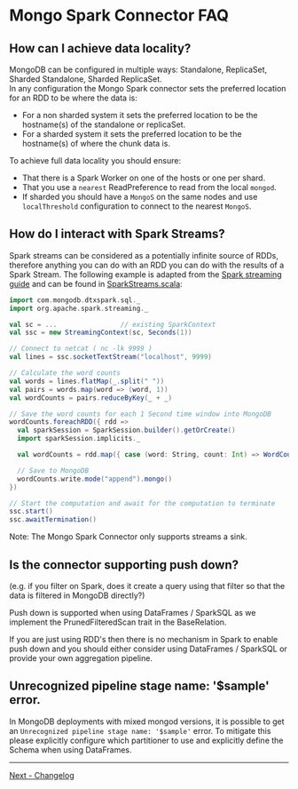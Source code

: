# Mongo Spark Connector FAQ

## How can I achieve data locality?

MongoDB can be configured in multiple ways: Standalone, ReplicaSet, Sharded Standalone, Sharded ReplicaSet.  
In any configuration the Mongo Spark connector sets the preferred location for an RDD to be where the data is:

* For a non sharded system it sets the preferred location to be the hostname(s) of the standalone or replicaSet.
* For a sharded system it sets the preferred location to be the hostname(s) of where the chunk data is.

To achieve full data locality you should ensure:

  * That there is a Spark Worker on one of the hosts or one per shard.
  * That you use a `nearest` ReadPreference to read from the local `mongod`.
  * If sharded you should have a `MongoS` on the same nodes and use `localThreshold` configuration to connect to the nearest `MongoS`.


## How do I interact with Spark Streams?

Spark streams can be considered as a potentially infinite source of RDDs, therefore anything you can do with an RDD you can do with the
results of a Spark Stream. The following example is adapted from the 
[Spark streaming guide](http://spark.apache.org/docs/latest/streaming-programming-guide.html) and  can be found in 
[SparkStreams.scala](../examples/src/test/scala/tour/SparkStreams.scala):

```scala
import com.mongodb.dtxspark.sql._
import org.apache.spark.streaming._

val sc = ...                // existing SparkContext
val ssc = new StreamingContext(sc, Seconds(1))

// Connect to netcat ( nc -lk 9999 )
val lines = ssc.socketTextStream("localhost", 9999)

// Calculate the word counts
val words = lines.flatMap(_.split(" "))
val pairs = words.map(word => (word, 1))
val wordCounts = pairs.reduceByKey(_ + _)

// Save the word counts for each 1 Second time window into MongoDB
wordCounts.foreachRDD({ rdd =>
  val sparkSession = SparkSession.builder().getOrCreate()
  import sparkSession.implicits._

  val wordCounts = rdd.map({ case (word: String, count: Int) => WordCount(word, count) }).toDF()

  // Save to MongoDB
  wordCounts.write.mode("append").mongo()
})

// Start the computation and await for the computation to terminate
ssc.start()
ssc.awaitTermination()

```

Note: The Mongo Spark Connector only supports streams a sink.

## Is the connector supporting push down?
(e.g. if you filter on Spark, does it create a query using that filter so that the data is filtered in MongoDB directly?)

Push down is supported when using DataFrames / SparkSQL as we implement the PrunedFilteredScan trait in the BaseRelation.  

If you are just using RDD's then there is no mechanism in Spark to enable push down and you should either consider using DataFrames / SparkSQL or provide your own aggregation pipeline.

## Unrecognized pipeline stage name: '$sample' error.

In MongoDB deployments with mixed mongod versions, it is possible to get an `Unrecognized pipeline stage name: '$sample'` error.
To mitigate this please explicitly configure which partitioner to use and explicitly define the Schema when using DataFrames.

-----

[Next - Changelog](7-Changelog.md)
